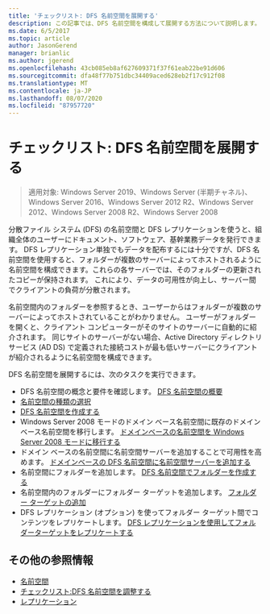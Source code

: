 ```yaml
---
title: 'チェックリスト: DFS 名前空間を展開する'
description: この記事では、DFS 名前空間を構成して展開する方法について説明します。
ms.date: 6/5/2017
ms.topic: article
author: JasonGerend
manager: brianlic
ms.author: jgerend
ms.openlocfilehash: 43cb085eb8af627609371f37f61eab22be91d606
ms.sourcegitcommit: dfa48f77b751dbc34409aced628eb2f17c912f08
ms.translationtype: MT
ms.contentlocale: ja-JP
ms.lasthandoff: 08/07/2020
ms.locfileid: "87957720"
---
```

# <a name="checklist-deploy-dfs-namespaces"></a>チェックリスト: DFS 名前空間を展開する

> 適用対象: Windows Server 2019、Windows Server (半期チャネル)、Windows Server 2016、Windows Server 2012 R2、Windows Server 2012、Windows Server 2008 R2、Windows Server 2008

分散ファイル システム (DFS) の名前空間と DFS レプリケーションを使うと、組織全体のユーザーにドキュメント、ソフトウェア、基幹業務データを発行できます。 DFS レプリケーション単独でもデータを配布するには十分ですが、DFS 名前空間を使用すると、フォルダーが複数のサーバーによってホストされるように名前空間を構成できます。これらの各サーバーでは、そのフォルダーの更新されたコピーが保持されます。 これにより、データの可用性が向上し、サーバー間でクライアントの負荷が分散されます。

名前空間内のフォルダーを参照するとき、ユーザーからはフォルダーが複数のサーバーによってホストされていることがわかりません。 ユーザーがフォルダーを開くと、クライアント コンピューターがそのサイトのサーバーに自動的に紹介されます。 同じサイトのサーバーがない場合、Active Directory ディレクトリ サービス (AD DS) で定義された接続コストが最も低いサーバーにクライアントが紹介されるように名前空間を構成できます。

DFS 名前空間を展開するには、次のタスクを実行できます。

-   DFS 名前空間の概念と要件を確認します。
[DFS 名前空間の概要](dfs-overview.md)
-   [名前空間の種類の選択](choose-a-namespace-type.md)
-   [DFS 名前空間を作成する](create-a-dfs-namespace.md)
-   Windows Server 2008 モードのドメイン ベース名前空間に既存のドメイン ベース名前空間を移行します。 [ドメインベースの名前空間を Windows Server 2008 モードに移行する](migrate-a-domain-based-namespace-to-windows-server-2008-mode.md)
-   ドメイン ベースの名前空間に名前空間サーバーを追加することで可用性を高めます。 [ドメインベースの DFS 名前空間に名前空間サーバーを追加する](add-namespace-servers-to-a-domain-based-dfs-namespace.md)
-   名前空間にフォルダーを追加します。 [DFS 名前空間でフォルダーを作成する](create-a-folder-in-a-dfs-namespace.md)
-   名前空間内のフォルダーにフォルダー ターゲットを追加します。 [フォルダー ターゲットの追加](add-folder-targets.md)
-   DFS レプリケーション (オプション) を使ってフォルダー ターゲット間でコンテンツをレプリケートします。 [DFS レプリケーションを使用してフォルダーターゲットをレプリケートする](replicate-folder-targets-using-dfs-replication.md)


## <a name="additional-references"></a>その他の参照情報

-   [名前空間](/previous-versions/windows/it-pro/windows-server-2008-R2-and-2008/cc771914(v=ws.11))
-   [チェックリスト:DFS 名前空間を調整する](checklist-tune-a-dfs-namespace.md)
-   [レプリケーション](/previous-versions/windows/it-pro/windows-server-2008-R2-and-2008/cc770278(v=ws.11))
